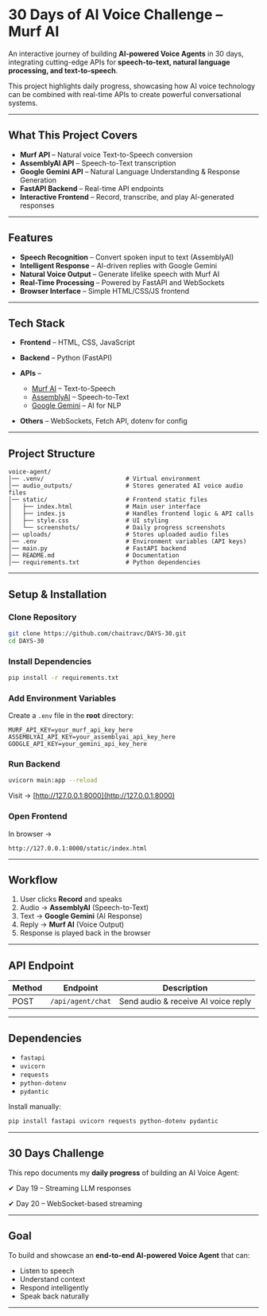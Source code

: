 

# 30 Days of AI Voice Challenge – Murf AI

An interactive journey of building **AI-powered Voice Agents** in 30 days, integrating cutting-edge APIs for **speech-to-text, natural language processing, and text-to-speech**.

This project highlights daily progress, showcasing how AI voice technology can be combined with real-time APIs to create powerful conversational systems.

---

##  What This Project Covers

* **Murf API** – Natural voice Text-to-Speech conversion
* **AssemblyAI API** – Speech-to-Text transcription
* **Google Gemini API** – Natural Language Understanding & Response Generation
* **FastAPI Backend** – Real-time API endpoints
* **Interactive Frontend** – Record, transcribe, and play AI-generated responses

---

##  Features

*  **Speech Recognition** – Convert spoken input to text (AssemblyAI)
*  **Intelligent Response** – AI-driven replies with Google Gemini
*  **Natural Voice Output** – Generate lifelike speech with Murf AI
*  **Real-Time Processing** – Powered by FastAPI and WebSockets
*  **Browser Interface** – Simple HTML/CSS/JS frontend

---

##  Tech Stack

* **Frontend** – HTML, CSS, JavaScript
* **Backend** – Python (FastAPI)
* **APIs** –

  * [Murf AI](https://murf.ai) – Text-to-Speech
  * [AssemblyAI](https://www.assemblyai.com) – Speech-to-Text
  * [Google Gemini](https://ai.google) – AI for NLP
* **Others** – WebSockets, Fetch API, dotenv for config

---

##  Project Structure

```
voice-agent/
│── .venv/                       # Virtual environment 
│── audio_outputs/               # Stores generated AI voice audio files
│── static/                      # Frontend static files
│   ├── index.html               # Main user interface
│   ├── index.js                 # Handles frontend logic & API calls
│   ├── style.css                # UI styling
│   └── screenshots/             # Daily progress screenshots
│── uploads/                     # Stores uploaded audio files
│── .env                         # Environment variables (API keys)
│── main.py                      # FastAPI backend
│── README.md                    # Documentation
│── requirements.txt             # Python dependencies
```

---

##  Setup & Installation

###  Clone Repository

```bash
git clone https://github.com/chaitravc/DAYS-30.git
cd DAYS-30
```

###  Install Dependencies

```bash
pip install -r requirements.txt
```

### Add Environment Variables

Create a `.env` file in the **root** directory:

```env
MURF_API_KEY=your_murf_api_key_here
ASSEMBLYAI_API_KEY=your_assemblyai_api_key_here
GOOGLE_API_KEY=your_gemini_api_key_here
```

###  Run Backend

```bash
uvicorn main:app --reload
```

Visit → [http://127.0.0.1:8000](http://127.0.0.1:8000)

### Open Frontend

In browser →

```
http://127.0.0.1:8000/static/index.html
```

---

##  Workflow

1. User clicks **Record** and speaks
2. Audio → **AssemblyAI** (Speech-to-Text)
3. Text → **Google Gemini** (AI Response)
4. Reply → **Murf AI** (Voice Output)
5. Response is played back in the browser

---

##  API Endpoint

| Method | Endpoint          | Description                         |
| ------ | ----------------- | ----------------------------------- |
| POST   | `/api/agent/chat` | Send audio & receive AI voice reply |

---

##  Dependencies

* `fastapi`
* `uvicorn`
* `requests`
* `python-dotenv`
* `pydantic`

Install manually:

```bash
pip install fastapi uvicorn requests python-dotenv pydantic
```

---

##  30 Days Challenge

This repo documents my **daily progress** of building an AI Voice Agent:


✔ Day 19 – Streaming LLM responses   

✔ Day 20 – WebSocket-based streaming


---

##  Goal

To build and showcase an **end-to-end AI-powered Voice Agent** that can:

* Listen to speech
* Understand context
* Respond intelligently
* Speak back naturally

---




